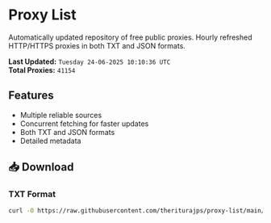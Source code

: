 # Proxy List

Automatically updated repository of free public proxies. Hourly refreshed HTTP/HTTPS proxies in both TXT and JSON formats.

**Last Updated:** `Tuesday 24-06-2025 10:10:36 UTC`  
**Total Proxies:** `41154`

## Features
- Multiple reliable sources
- Concurrent fetching for faster updates
- Both TXT and JSON formats
- Detailed metadata

## 📥 Download

### TXT Format
```bash
curl -O https://raw.githubusercontent.com/theriturajps/proxy-list/main/proxies.txt